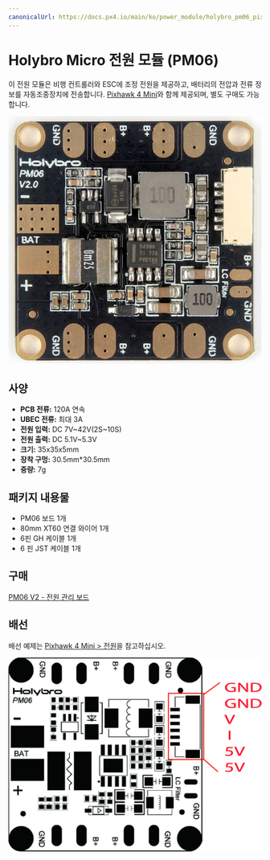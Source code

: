 ```yaml
---
canonicalUrl: https://docs.px4.io/main/ko/power_module/holybro_pm06_pixhawk4mini_power_module
---
```


# Holybro Micro 전원 모듈 (PM06)

이 전원 모듈은 비행 컨트롤러와 ESC에 조정 전원을 제공하고, 배터리의 전압과 전류  정보를 자동조종장치에 전송합니다. [Pixhawk 4 Mini](../flight_controller/pixhawk4_mini.md)와 함께 제공되며, 별도 구매도 가능합니다.

![PM06](../../assets/hardware/power_module/holybro_pm06/pm06_hero.jpg)


## 사양

- **PCB 전류:** 120A 연속
- **UBEC 전류:** 최대 3A
- **전원 입력:** DC 7V~42V(2S~10S)
- **전원 출력:** DC 5.1V~5.3V
- **크기:** 35x35x5mm
- **장착 구멍:** 30.5mm*30.5mm
- **중량:** 7g

## 패키지 내용물

- PM06 보드 1개
- 80mm XT60 연결 와이어 1개
- 6핀 GH 케이블 1개
- 6 핀 JST 케이블 1개


## 구매

[PM06 V2  - 전원 관리 보드](https://shop.holybro.com/micro-power-module-pm06_p1036.html)


## 배선

배선 예제는 [Pixhawk 4 Mini &gt; 전원](../assembly/quick_start_pixhawk4_mini.md#power)을 참고하십시오.

![PM06 핀 맵](../../assets/hardware/power_module/holybro_pm06/pm06_pin_map.jpg)

